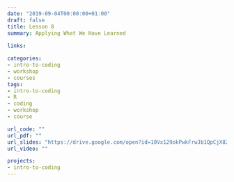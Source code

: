 ```yaml
---
date: "2019-09-04T00:00:00+01:00"
draft: false
title: Lesson 8
summary: Applying What We Have Learned
  
links:

categories:
- intro-to-coding
- workshop
- courses
tags:
- intro-to-coding
- R
- coding
- workshop
- course

url_code: ""
url_pdf: ""
url_slides: "https://drive.google.com/open?id=10Vx129okPwkFrwJb1QpCjX82ImXPUCsW"
url_video: ""

projects:
- intro-to-coding
---
```

